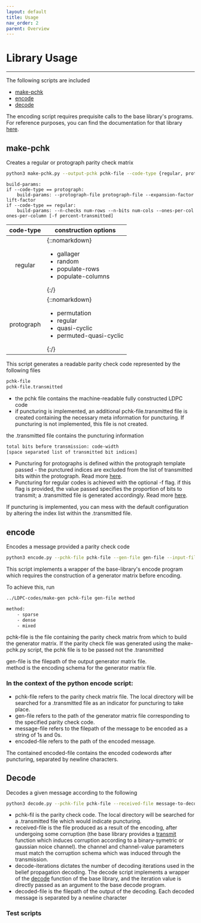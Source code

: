 ```yaml
---
layout: default
title: Usage
nav_order: 2
parent: Overview
---
```


# Library Usage
---

The following scripts are included
* [make-pchk](usage.html#make-pchk)
* [encode](usage.html#encode)
* [decode](usage.html#decode)

The encoding script requires prequisite calls to the base library's programs. For reference purposes, you can find the documentation for that library [here](./LDPC-codes/progs.html).

## make-pchk
Creates a regular or protograph parity check matrix
```sh
python3 make-pchk.py --output-pchk pchk-file --code-type {regular, protograph} --construction construction-option build-params
```
```
build-params:
if --code-type == protograph:
    build-params: --protograph-file protograph-file --expansion-factor lift-factor
if --code-type == regular:
    build-params: --n-checks num-rows --n-bits num-cols --ones-per-col ones-per-column [-f percent-transmitted]
```

| code-type |  construction options |
|:-:|-|
| regular | {::nomarkdown}<ul><li>gallager</li><li>random</li><li>populate-rows</li><li>populate-columns</li></ul>{:/} |
| protograph | {::nomarkdown}<ul><li>permutation</li><li>regular</li><li>quasi-cyclic</li><li>permuted-quasi-cyclic</li></ul>{:/} |

This script generates a readable parity check code represented by the following files
```sh
pchk-file
pchk-file.transmitted
```

* the pchk file contains the machine-readable fully constructed LDPC code
* if puncturing is implemented, an additional pchk-file.transmitted file is created containing the necessary meta information for puncturing. If puncturing is not implemented, this file is not created.

the .transmitted file contains the puncturing information
```sh
total bits before transmission: code-width
[space separated list of transmitted bit indices]
```
* Puncturing for protographs is defined within the protograph template passed - the punctured indices are excluded from the list of transmitted bits within the protograph. Read more [here](TODO).
* Puncturing for regular codes is achieved with the optional -f flag. if this flag is provided, the value passed specifies the proportion of bits to transmit; a .transmitted file is generated accordingly. Read more [here](TODO).

If puncturing is implemented, you can mess with the default configuration by altering the index list within the .transmitted file.

## encode
Encodes a message provided a parity check code
```sh
python3 encode.py --pchk-file pchk-file --gen-file gen-file --input-file message-file --output-file encoded-file
```
This script implements a wrapper of the base-library's encode program which requires
the construction of a generator matrix before encoding.

To achieve this, run
```sh
../LDPC-codes/make-gen pchk-file gen-file method
```
```sh
method:
    - sparse
    - dense
    - mixed
```
pchk-file is the file containing the parity check matrix from which to build the generator matrix. If the parity check file was generated using the make-pchk.py script, the pchk file is to be passed not the .transmitted

gen-file is the filepath of the output generator matrix file. <br>
method is the encoding schema for the generator matrix file.

###  In the context of the python encode script:

* pchk-file refers to the parity check matrix file. The local directory will be searched for a .transmitted file as an indicator for puncturing to take place.
* gen-file refers to the path of the generator matrix file corresponding to the specified parity check code.
* message-file refers to the filepath of the message to be encoded as a string of 1s and 0s.
* encoded-file refers to the path of the encoded message.

The contained encoded-file contains the encoded codewords after puncturing, separated by newline characters.

## Decode
Decodes a given message according to the following
```sh
python3 decode.py --pchk-file pchk-file --received-file message-to-decode --output-file decodeed-output --channel {bsc, awgn} --channel-parameters channel-value [--decode-iterations decode-iterations]
```
* pchk-fil is the parity check code. The local directory will be searched for a .transmitted file which would indicate puncturing.
* received-file is the file produced as a result of the encoding, after undergoing some corruption (the base library provides a [transmit](./LDPC-codes/channel.html#transmit) function which induces corruption according to a binary-symetric or gaussian noice channel). the channel and channel-value parameters must match the corruption schema which was induced through the transmission.
* decode-iterations dictates the number of decoding iterations used in the belief propagation decoding. The decode script implements a wrapper of the [decode](./LDPC-codes/decoding.html#decode) function of the base library, and the iteration value is directly passed as an argument to the base decode program.
* decoded-file is the filepath of the output of the decoding. Each decoded message is separated by a newline character

### Test scripts
